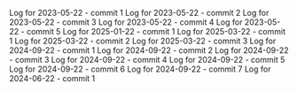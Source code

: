 Log for 2023-05-22 - commit 1
Log for 2023-05-22 - commit 2
Log for 2023-05-22 - commit 3
Log for 2023-05-22 - commit 4
Log for 2023-05-22 - commit 5
Log for 2025-01-22 - commit 1
Log for 2025-03-22 - commit 1
Log for 2025-03-22 - commit 2
Log for 2025-03-22 - commit 3
Log for 2024-09-22 - commit 1
Log for 2024-09-22 - commit 2
Log for 2024-09-22 - commit 3
Log for 2024-09-22 - commit 4
Log for 2024-09-22 - commit 5
Log for 2024-09-22 - commit 6
Log for 2024-09-22 - commit 7
Log for 2024-06-22 - commit 1
